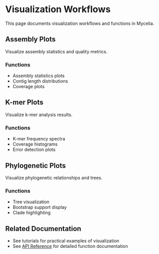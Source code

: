 # Visualization Workflows

This page documents visualization workflows and functions in Mycelia.

## Assembly Plots

Visualize assembly statistics and quality metrics.

### Functions

- Assembly statistics plots
- Contig length distributions
- Coverage plots

## K-mer Plots

Visualize k-mer analysis results.

### Functions

- K-mer frequency spectra
- Coverage histograms
- Error detection plots

## Phylogenetic Plots

Visualize phylogenetic relationships and trees.

### Functions

- Tree visualization
- Bootstrap support display
- Clade highlighting

## Related Documentation

- See tutorials for practical examples of visualization
- See [API Reference](../../api-reference.md) for detailed function documentation
